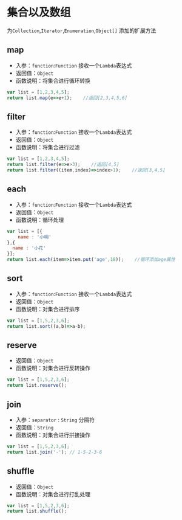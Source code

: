 # 集合以及数组

为`Collection`,`Iterator`,`Enumeration`,`Object[]` 添加的扩展方法

## map
- 入参：`function`:`Function`  接收一个`Lambda`表达式
- 返回值：`Object`
- 函数说明：将集合进行循环转换
```js
var list = [1,2,3,4,5];
return list.map(e=>e+1);    //返回[2,3,4,5,6]
```
## filter
- 入参：`function`:`Function`  接收一个`Lambda`表达式
- 返回值：`Object`
- 函数说明：将集合进行过滤
```js
var list = [1,2,3,4,5];
return list.filter(e=>e>3);    //返回[4,5]
return list.filter((item,index)=>index>1);    //返回[3,4,5]
```
## each
- 入参：`function`:`Function`  接收一个`Lambda`表达式
- 返回值：`Object`
- 函数说明：循环处理
```js
var list = [{
    name : '小明'
},{
  name : '小花'
}];
return list.each(item=>item.put('age',18));    //循环添加age属性
```

## sort <Badge text="0.4.2+" type="error"/>

- 入参：`function`:`Function`  接收一个`Lambda`表达式
- 返回值：`Object`
- 函数说明：对集合进行排序
```js
var list = [1,5,2,3,6];
return list.sort((a,b)=>a-b);
```

## reserve <Badge text="0.4.2+" type="error"/>

- 返回值：`Object`
- 函数说明：对集合进行反转操作
```js
var list = [1,5,2,3,6];
return list.reserve();
```

## join <Badge text="0.4.2+" type="error"/>
- 入参：`separator` : `String` 分隔符
- 返回值：`String`
- 函数说明：对集合进行拼接操作
```js
var list = [1,5,2,3,6];
return list.join('-'); // 1-5-2-3-6
```

## shuffle <Badge text="0.4.2+" type="error"/>
- 返回值：`Object`
- 函数说明：对集合进行打乱处理
```js
var list = [1,5,2,3,6];
return list.shuffle();
```
